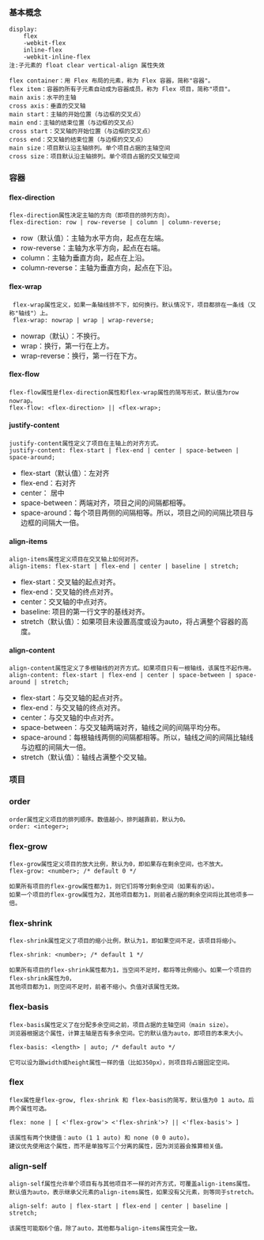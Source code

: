 

### 基本概念
    display:
        flex
        -webkit-flex
        inline-flex
        -webkit-inline-flex
    注:子元素的 float clear vertical-align 属性失效

    flex container：用 Flex 布局的元素，称为 Flex 容器，简称"容器"。
    flex item：容器的所有子元素自动成为容器成员，称为 Flex 项目，简称"项目"。
    main axis：水平的主轴
    cross axis：垂直的交叉轴
    main start：主轴的开始位置（与边框的交叉点）
    main end：主轴的结束位置（与边框的交叉点）
    cross start：交叉轴的开始位置（与边框的交叉点）
    cross end：交叉轴的结束位置（与边框的交叉点）
    main size：项目默认沿主轴排列。单个项目占据的主轴空间
    cross size：项目默认沿主轴排列。单个项目占据的交叉轴空间

### 容器

#### flex-direction
    
    flex-direction属性决定主轴的方向（即项目的排列方向）。
    flex-direction: row | row-reverse | column | column-reverse;  

- row（默认值）：主轴为水平方向，起点在左端。
- row-reverse：主轴为水平方向，起点在右端。
- column：主轴为垂直方向，起点在上沿。
- column-reverse：主轴为垂直方向，起点在下沿。

#### flex-wrap  

     flex-wrap属性定义，如果一条轴线排不下，如何换行。默认情况下，项目都排在一条线（又称"轴线"）上。  
     flex-wrap: nowrap | wrap | wrap-reverse;  

- nowrap（默认）：不换行。
- wrap：换行，第一行在上方。
- wrap-reverse：换行，第一行在下方。
    
#### flex-flow

    flex-flow属性是flex-direction属性和flex-wrap属性的简写形式，默认值为row nowrap。  
    flex-flow: <flex-direction> || <flex-wrap>;

#### justify-content

    justify-content属性定义了项目在主轴上的对齐方式。  
    justify-content: flex-start | flex-end | center | space-between | space-around;

- flex-start（默认值）：左对齐
- flex-end：右对齐
- center： 居中
- space-between：两端对齐，项目之间的间隔都相等。
- space-around：每个项目两侧的间隔相等。所以，项目之间的间隔比项目与边框的间隔大一倍。

#### align-items

    align-items属性定义项目在交叉轴上如何对齐。  
    align-items: flex-start | flex-end | center | baseline | stretch;

- flex-start：交叉轴的起点对齐。
- flex-end：交叉轴的终点对齐。
- center：交叉轴的中点对齐。
- baseline: 项目的第一行文字的基线对齐。
- stretch（默认值）：如果项目未设置高度或设为auto，将占满整个容器的高度。

#### align-content

    align-content属性定义了多根轴线的对齐方式。如果项目只有一根轴线，该属性不起作用。  
    align-content: flex-start | flex-end | center | space-between | space-around | stretch;

- flex-start：与交叉轴的起点对齐。
- flex-end：与交叉轴的终点对齐。
- center：与交叉轴的中点对齐。
- space-between：与交叉轴两端对齐，轴线之间的间隔平均分布。
- space-around：每根轴线两侧的间隔都相等。所以，轴线之间的间隔比轴线与边框的间隔大一倍。
- stretch（默认值）：轴线占满整个交叉轴。

### 项目

### order

    order属性定义项目的排列顺序。数值越小，排列越靠前，默认为0。  
    order: <integer>;
### flex-grow

    flex-grow属性定义项目的放大比例，默认为0，即如果存在剩余空间，也不放大。  
    flex-grow: <number>; /* default 0 */ 

    如果所有项目的flex-grow属性都为1，则它们将等分剩余空间（如果有的话）。  
    如果一个项目的flex-grow属性为2，其他项目都为1，则前者占据的剩余空间将比其他项多一倍。
### flex-shrink

    flex-shrink属性定义了项目的缩小比例，默认为1，即如果空间不足，该项目将缩小。

    flex-shrink: <number>; /* default 1 */

    如果所有项目的flex-shrink属性都为1，当空间不足时，都将等比例缩小。如果一个项目的flex-shrink属性为0，  
    其他项目都为1，则空间不足时，前者不缩小。负值对该属性无效。
### flex-basis

    flex-basis属性定义了在分配多余空间之前，项目占据的主轴空间（main size）。  
    浏览器根据这个属性，计算主轴是否有多余空间。它的默认值为auto，即项目的本来大小。

    flex-basis: <length> | auto; /* default auto */

    它可以设为跟width或height属性一样的值（比如350px），则项目将占据固定空间。
### flex

    flex属性是flex-grow, flex-shrink 和 flex-basis的简写，默认值为0 1 auto。后两个属性可选。

    flex: none | [ <'flex-grow'> <'flex-shrink'>? || <'flex-basis'> ]

    该属性有两个快捷值：auto (1 1 auto) 和 none (0 0 auto)。  
    建议优先使用这个属性，而不是单独写三个分离的属性，因为浏览器会推算相关值。
### align-self

    align-self属性允许单个项目有与其他项目不一样的对齐方式，可覆盖align-items属性。  
    默认值为auto，表示继承父元素的align-items属性，如果没有父元素，则等同于stretch。

    align-self: auto | flex-start | flex-end | center | baseline | stretch;
    
    该属性可能取6个值，除了auto，其他都与align-items属性完全一致。
        



        